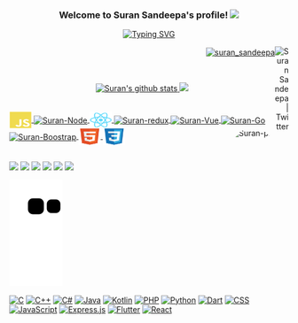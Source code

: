 <h3 align="center">
  Welcome to Suran Sandeepa's profile!
  <img src="https://media.giphy.com/media/hvRJCLFzcasrR4ia7z/giphy.gif" width="28">
</h3>
<!--Typing Name-->
<div>
  <p align="center">
  <a href="https://github.com/SuranSandeepa">
    <img src="https://readme-typing-svg.herokuapp.com?font=Caveat&size=30&color=45F727&center=true&vCenter=true&lines=Hi%2C+I'm+Suran+Sandeepa;Full-Stack+Web+%26+App+Developer;Always+learning+new+things" alt="Typing SVG" /></a>
  </p>
  <div align="right">
      <!--HackeRank-->                
      <a href="https://www.hackerrank.com/suran_sandeepa" target="blank">
        <img align="center" src="https://raw.githubusercontent.com/rahuldkjain/github-profile-readme-generator/master/src/images/icons/Social/hackerrank.svg" alt="suran_sandeepa" height="25" width="23" />
      </a>    
      <!--Twitter-->
      <a href="https://twitter.com/SUththamawadu">
        <img align="right" alt="Suran Sandeepa | Twitter" width="25px" src="https://raw.githubusercontent.com/anuraghazra/anuraghazra/master/assets/twitter.svg" />
      </a> 
  </div> 
</div>

##
<br>

<!-- GitHub Analytics -->
  <div align="center">
  <a href="https://github.com/SuranSandeepa">
  <img height="180em" src="https://github-readme-stats.vercel.app/api?username=SuranSandeepa&show_icons=true&theme=vue-dark&include_all_commits=true&count_private=true" alt="Suran's github stats""/>
  <img height="180em" src="https://github-readme-stats.vercel.app/api/top-langs/?username=SuranSandeepa&layout=compact&langs_count=8&theme=vue-dark"/>
</div>
                                                                                                                                                    
<br>
<!--Languages-->                                                                                                                                                    
<div style="display: inline_block"><br>       
<!--   <img align="center" alt="Suran-Python" height="30" width="40" src="https://raw.githubusercontent.com/devicons/devicon/master/icons/python/python-original.svg">
  <img align="center" alt="Suran-JAVA" height="30" width="40" src="https://cdn.jsdelivr.net/gh/devicons/devicon/icons/java/java-original.svg">
  <img align="center" alt="Suran-Csharp" height="30" width="40" src="https://raw.githubusercontent.com/devicons/devicon/master/icons/csharp/csharp-original.svg">
  <img align="center" alt="Suran-dotNet" height="30" width="40" src="https://cdn.jsdelivr.net/gh/devicons/devicon/icons/dot-net/dot-net-plain-wordmark.svg">
  <img align="center" alt="Suran-C" height="30" width="40" src="https://cdn.jsdelivr.net/gh/devicons/devicon/icons/c/c-original.svg">
  <img align="center" alt="Suran-C++" height="30" width="40" src="https://cdn.jsdelivr.net/gh/devicons/devicon/icons/cplusplus/cplusplus-original.svg">
  <img align="center" alt="Suran-PHP" height="30" width="40" src="https://cdn.jsdelivr.net/gh/devicons/devicon/icons/php/php-plain.svg">
  <img align="center" alt="Suran-Laravel" height="30" width="40" src="https://cdn.jsdelivr.net/gh/devicons/devicon/icons/laravel/laravel-plain.svg">
  <img align="center" alt="Suran-Dart" height="30" width="40" src="https://cdn.jsdelivr.net/gh/devicons/devicon/icons/dart/dart-original.svg">
  <img align="center" alt="Suran-Python" height="30" width="40" src="https://raw.githubusercontent.com/devicons/devicon/master/icons/python/python-original.svg">
  <img align="center" alt="Suran-JAVA" height="30" width="40" src="https://cdn.jsdelivr.net/gh/devicons/devicon/icons/java/java-original.svg">
  <img align="center" alt="Suran-Csharp" height="30" width="40" src="https://raw.githubusercontent.com/devicons/devicon/master/icons/csharp/csharp-original.svg">
  <br><br> -->
  <img align="center" alt="Suran-Js" height="30" width="40" src="https://raw.githubusercontent.com/devicons/devicon/master/icons/javascript/javascript-plain.svg">
  <img align="center" alt="Suran-Node" height="30" width="40" src="https://cdn.jsdelivr.net/gh/devicons/devicon/icons/nodejs/nodejs-original.svg">
  <img align="center" alt="Suran-React" height="30" width="40" src="https://raw.githubusercontent.com/devicons/devicon/master/icons/react/react-original.svg">
  <img align="center" alt="Suran-redux" height="30" width="40" src="https://cdn.jsdelivr.net/gh/devicons/devicon/icons/redux/redux-original.svg">
  <img align="center" alt="Suran-Vue" height="30" width="40" src="https://cdn.jsdelivr.net/gh/devicons/devicon/icons/vuejs/vuejs-original.svg">
  <img align="center" alt="Suran-Go" height="30" width="40" src="https://cdn.jsdelivr.net/gh/devicons/devicon/icons/go/go-original.svg">
  <img align="center" alt="Suran-Boostrap" height="30" width="40" src="https://cdn.jsdelivr.net/gh/devicons/devicon/icons/bootstrap/bootstrap-original.svg">
  <img align="center" alt="Suran-HTML" height="30" width="40" src="https://raw.githubusercontent.com/devicons/devicon/master/icons/html5/html5-original.svg">
  <img align="center" alt="Suran-CSS" height="30" width="40" src="https://raw.githubusercontent.com/devicons/devicon/master/icons/css3/css3-original.svg">
  
  <img align="right" alt="Suran-pic" height="150" style="border-radius:50px;" src="https://user-images.githubusercontent.com/74088854/182030797-ed4818d5-1b3e-4c63-8614-372e8d833c9c.png?width=676&height=676">
</div>

  ##                                                                                                                                                                                                                                                                                                   
<div>                                                                                                                                               
<!--Instagram-->               
<a href="https://www.instagram.com/suransandeepa/" target="_blank"><img src="https://img.shields.io/badge/-Instagram-%23E4405F?style=for-the-badge&logo=instagram&logoColor=white" target="_blank"></a>
<!--facebook-->
<a href="https://www.facebook.com/suran.sandeep/" target="_blank"><img src="https://img.shields.io/badge/Facebook-4267B2?style=for-the-badge&logo=facebook&logoColor=white" target="_blank"></a>
<!--Gmail-->                                  
<a href = "mailto:sandeepa.uththamawadu@gmail.com"><img src="https://img.shields.io/badge/-Gmail-%23333?style=for-the-badge&logo=gmail&logoColor=white" target="_blank"></a>
<!--Linkein-->
<a href="https://www.linkedin.com/in/suransandeepa/" target="_blank"><img src="https://img.shields.io/badge/-LinkedIn-%230077B5?style=for-the-badge&logo=linkedin&logoColor=white" target="_blank"></a> 
<a href="https://medium.com/@suransandeepauththamawadu" target="_blank"><img src="https://img.shields.io/badge/Twitter-00acee?style=for-the-badge&logo=twitter&logoColor=white" target="_blank"></a> 
<!--Medium-->
<a href="https://medium.com/@suransandeepauththamawadu" target="_blank"><img src="https://img.shields.io/badge/Medium-66cdaa?style=for-the-badge&logo=medium&logoColor=white" target="_blank"></a>
</div> 

<!--Snake eating my contribution graph-->
![Snake animation](https://github.com/SuranSandeepa/SuranSandeepa/blob/output/github-contribution-grid-snake.svg)  
 
<div> 
  <a href="https://github.com/search?q=user%3ASuranSandeepa+language%3Ac"><img alt="C" src="https://custom-icon-badges.herokuapp.com/badge/C-03599C.svg?logo=c-in-hexagon&logoColor=white"></a>
  <a href="https://github.com/search?q=user%3ASuranSandeepa+language%3Acpp"><img alt="C++" src="https://custom-icon-badges.herokuapp.com/badge/C++-9C033A.svg?logo=cpp2&logoColor=white"></a>
  <a href="https://github.com/search?q=user%3ASuranSandeepa+language%3Acsharp"><img alt="C#" src="https://custom-icon-badges.herokuapp.com/badge/C%23-68217A.svg?logo=cs2&logoColor=white"></a>
  <a href="https://github.com/search?q=user%3ASuranSandeepa+language%3Ajava"><img alt="Java" src="https://custom-icon-badges.herokuapp.com/badge/Java-007396.svg?logo=java&logoColor=white"></a>
  <a href="https://github.com/search?q=user%3ASuranSandeepa+language%3Akotlin"><img alt="Kotlin" src="https://img.shields.io/badge/Kotlin-0095D5.svg?logo=Kotlin&logoColor=white"></a>
  <a href="https://github.com/search?q=user%3ASuranSandeepa+language%3Aphp"><img alt="PHP" src="https://img.shields.io/badge/PHP-777BB4.svg?logo=php&logoColor=white"></a>
  <a href="https://github.com/search?q=user%3ASuranSandeepa+language%3Apython"><img alt="Python" src="https://img.shields.io/badge/Python-14354C.svg?logo=python&logoColor=white"></a>
  <a href="https://github.com/search?q=user%3ASuranSandeepa+language%3Adart"><img alt="Dart" src="https://img.shields.io/badge/Dart-15A6C4.svg?logo=dart&logoColor=white"></a> 
  <a href="https://github.com/search?q=user%3ASuranSandeepa+language%3Acss"><img alt="CSS" src="https://img.shields.io/badge/CSS-1572B6.svg?logo=css3&logoColor=white"></a>
  <a href="https://github.com/search?q=user%3ASuranSandeepa+language%3Ajavascript"><img alt="JavaScript" src="https://img.shields.io/badge/JavaScript-F7DF1E.svg?logo=javascript&logoColor=black"></a>
   <a href="#"><img alt="Express.js" src="https://img.shields.io/badge/Express.js-404d59.svg?logo=express&logoColor=white"></a>
   <a href="#"><img alt="Flutter" src="https://img.shields.io/badge/Flutter-02569B.svg?logo=flutter&logoColor=white"></a>
   <a href="#"><img alt="React" src="https://img.shields.io/badge/React-20232a.svg?logo=react&logoColor=%2361DAFB"></a>                                                 
                                                                                                                                          
</div>

<!-- **********************************************************************************************************************************************-->
<!--Github Stats Badges
<p align="center">
  <a href="https://github.com/SuranSandeepa?tab=repositories&sort=stargazers">
    <img alt="total stars" title="Total stars on GitHub" src="https://custom-icon-badges.herokuapp.com/github/stars/SuranSandeepa?color=%23E05D44&style=for-the-badge&labelColor=%23E05D44&logo=star"/></a>
  <a href="https://github.com/SuranSandeepa?tab=followers">
    <img alt="followers" title="Follow me on Github" src="https://custom-icon-badges.herokuapp.com/github/followers/SuranSandeepa?color=236ad3&labelColor=1155ba&style=for-the-badge&logo=person-add&label=Follow&logoColor=white"/></a>
  <a href="https://github.com/SuranSandeepa">
    <img alt="views" title="GitHub profile views" src="https://freshidea.com/jonah/app/DenverCoder1-profile-views"/></a>
</p> -->
                                                                                                                  
                                                                                                                  
                                                                                                                  
<!-- ### :raising_hand_man: &nbsp; About Me:
- 🎓 I'm Software Engineering Undergraduate at Sri Lanka Institute of Information Technology(SLIIT).
- 🌱 I’m currently learning everything.
- 🌋 I’m always looking for challenging work oppurtunities ahead.
- 🥅 2022 Goals: Learn everything about Cloud Computing.
- 📫 How to reach me: [Twitter - @SuranUththamawadu](https://twitter.com/SUththamawadu)
                     , [LinkedIn -@SuranUththamawadu](https://www.linkedin.com/in/suran-uththamawadu-2080a41bb/)
- ⚡ Fun fact: ❤️🐶 && I spend almost 12 hours listening songs everyday❤️🎧    -->

<!--<br>
<p><a href="https://www.buymeacoffee.com/Suran Sandeepa"> <img align="left" src="https://cdn.buymeacoffee.com/buttons/v2/default-yellow.png" height="50" width="210" alt="Suran Sandeepa" /></a></p> -->


<!--<br>
### 🛠 &nbsp; Languages and Tools:
&emsp;&emsp;&emsp;![Python](https://img.shields.io/badge/-Python-05122A?style=flat&logo=python)&nbsp;
![Java](https://img.shields.io/badge/-Java-05122A?style=flat&logo=Java&logoColor=FFA518)&nbsp;
![C](https://img.shields.io/badge/-C-05122A?style=flat&logo=C&logoColor=A8B9CC)&nbsp;
![C++](https://img.shields.io/badge/-C++-05122A?style=flat&logo=C%2B%2B&logoColor=00599C)&nbsp;
![C#](https://img.shields.io/badge/-C%23-05122A?style=flat&logo=c&logoColor=800080)&nbsp;
![.NET](https://img.shields.io/badge/-.NET-05122A?style=flat&logo=.net)<br/><br/>
&emsp;&emsp;&emsp;![HTML](https://img.shields.io/badge/-HTML-05122A?style=flat&logo=HTML5)&nbsp;
![JavaScript](https://img.shields.io/badge/-JavaScript-05122A?style=flat&logo=javascript)&nbsp;
![CSS](https://img.shields.io/badge/-CSS-05122A?style=flat&logo=CSS3&logoColor=1572B6)&nbsp;
![React](https://img.shields.io/badge/-React-05122A?style=flat&logo=react)&nbsp;
![Bootstrap](https://img.shields.io/badge/-Bootstrap-05122A?style=flat&logo=bootstrap&logoColor=563D7C)&nbsp;
![JQuery](https://img.shields.io/badge/-JQuery-05122A?style=flat&logo=jquery)&nbsp;<br/><br/>
&emsp;&emsp;&emsp;
![GitHub](https://img.shields.io/badge/-GitHub-05122A?style=flat&logo=github)&nbsp;
![Visual Studio Code](https://img.shields.io/badge/-Visual%20Studio%20Code-05122A?style=flat&logo=visual-studio-code&logoColor=007ACC)&nbsp;
![Visual Studio](https://img.shields.io/badge/-Visual%20Studio-05122A?style=flat&logo=Visual%20Studio)&nbsp;
![Eclipse](https://img.shields.io/badge/-Eclipse-05122A?style=flat&logo=eclipse-ide&logoColor=2C2255)&nbsp;
![Atom](https://img.shields.io/badge/-Atom-05122A?style=flat&logo=atom)
![Android Studio](https://img.shields.io/badge/-AndroidStudio-05122A?style=flat&logo=android)<br/><br/>
&emsp;&emsp;&emsp;![Linux](https://img.shields.io/badge/-Linux-05122A?style=flat&logo=linux)&nbsp;
![Windows](https://img.shields.io/badge/-Windows-05122A?style=flat&logo=windows)&nbsp;

  <img align="center" alt="Suran-Android" height="30" width="40" src="https://cdn.jsdelivr.net/gh/devicons/devicon/icons/androidstudio/androidstudio-original.svg">
  <img align="center" alt="Suran-vscode" height="30" width="40" src="https://cdn.jsdelivr.net/gh/devicons/devicon/icons/vscode/vscode-original.svg">
  <img align="center" alt="Suran-vsudio" height="30" width="40" src="https://cdn.jsdelivr.net/gh/devicons/devicon/icons/visualstudio/visualstudio-plain.svg">
  <img align="center" alt="Suran-github" height="30" width="40" src="https://cdn.jsdelivr.net/gh/devicons/devicon/icons/github/github-original.svg">
  <img align="center" alt="Suran-figma" height="30" width="40" src="https://cdn.jsdelivr.net/gh/devicons/devicon/icons/figma/figma-original.svg">
-->
